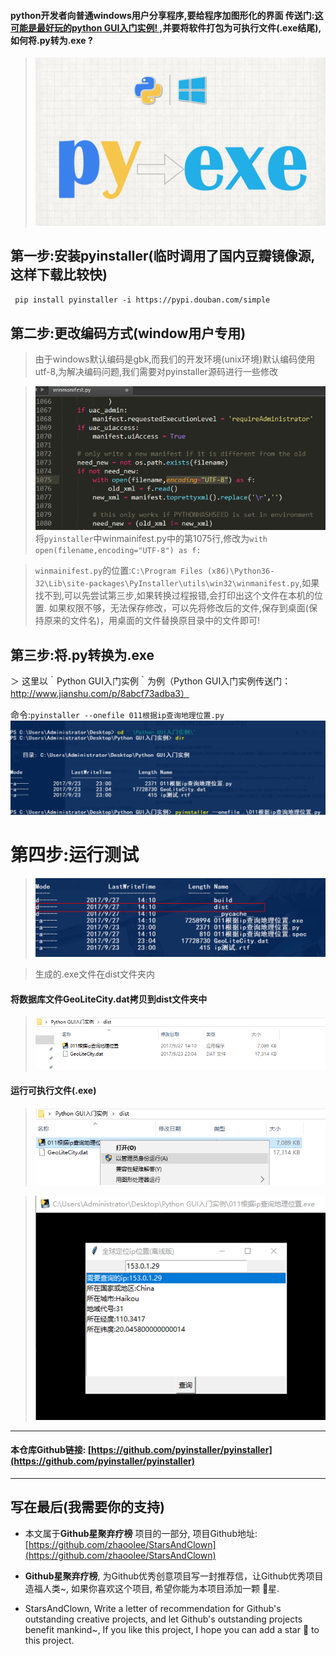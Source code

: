 #### python开发者向普通windows用户分享程序,要给程序加图形化的界面 传送门:[这可能是最好玩的python GUI入门实例! ](http://www.jianshu.com/p/8abcf73adba3),并要将软件打包为可执行文件(.exe结尾),如何将.py转为.exe ?


> ![将.py转为.exe](https://raw.githubusercontent.com/zhaoolee/GraphBed/master/StarsAndClown/b9fd540ea3884155a8dbeb5f77a97da5.png)


## 第一步:安装pyinstaller(临时调用了国内豆瓣镜像源,这样下载比较快)

` pip install pyinstaller -i https://pypi.douban.com/simple`

## 第二步:更改编码方式(window用户专用)
> 由于windows默认编码是gbk,而我们的开发环境(unix环境)默认编码使用utf-8,为解决编码问题,我们需要对pyinstaller源码进行一些修改

> ![修改读取方式为:utf-8](https://raw.githubusercontent.com/zhaoolee/GraphBed/master/StarsAndClown/101a0305a0534556862791cd1fe25e3c.png)
将`pyinstaller`中winmainifest.py中的第1075行,修改为`with open(filename,encoding="UTF-8") as f:  `

> `winmainifest.py`的位置:`C:\Program Files (x86)\Python36-32\Lib\site-packages\PyInstaller\utils\win32\winmanifest.py`,如果找不到,可以先尝试第三步,如果转换过程报错,会打印出这个文件在本机的位置.
如果权限不够，无法保存修改，可以先将修改后的文件,保存到桌面(保持原来的文件名)，用桌面的文件替换原目录中的文件即可!


## 第三步:将.py转换为.exe

＞ 这里以｀Python GUI入门实例｀为例（Python GUI入门实例传送门：http://www.jianshu.com/p/8abcf73adba3）

命令:`pyinstaller --onefile 011根据ip查询地理位置.py`
![创建打包为.exe文件](https://raw.githubusercontent.com/zhaoolee/GraphBed/master/StarsAndClown/6c8982e3c2cb49aea6a6f9d05fd62462.png)



# 第四步:运行测试


> ![编译后的目录](https://raw.githubusercontent.com/zhaoolee/GraphBed/master/StarsAndClown/f2c5f789a3fa415cbf1fa6808396cb92.png)

> 生成的.exe文件在dist文件夹内

#### 将数据库文件GeoLiteCity.dat拷贝到dist文件夹中


> ![完整的程序](https://raw.githubusercontent.com/zhaoolee/GraphBed/master/StarsAndClown/804605c7bc35491fa37cbd86fba43a25.png)

#### 运行可执行文件(.exe)


> ![以管理员身份运行](https://raw.githubusercontent.com/zhaoolee/GraphBed/master/StarsAndClown/07057ea5b04547dbb8168708a30408bd.png)


> ![成功运行效果](https://raw.githubusercontent.com/zhaoolee/GraphBed/master/StarsAndClown/246ce0e1939e40249bfcb65d3605bd36.png)

---
#### 本仓库Github链接: [https://github.com/pyinstaller/pyinstaller](https://github.com/pyinstaller/pyinstaller)

---

## 写在最后(我需要你的支持)
- 本文属于**Github星聚弃疗榜** 项目的一部分, 项目Github地址: [https://github.com/zhaoolee/StarsAndClown](https://github.com/zhaoolee/StarsAndClown)

- **Github星聚弃疗榜**, 为Github优秀创意项目写一封推荐信，让Github优秀项目造福人类~, 如果你喜欢这个项目, 希望你能为本项目添加一颗 🌟星.

- StarsAndClown, Write a letter of recommendation for Github's outstanding creative projects, and let Github's outstanding projects benefit mankind~, If you like this project, I hope you can add a star 🌟 to this project.




